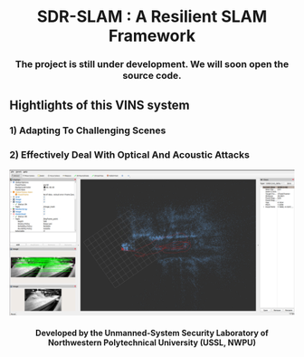 <h1 align='center' style="text-align: center;">SDR-SLAM : A Resilient SLAM Framework</h1> 

<h3 align='center' style="text-align: center;">The project is still under development. We will soon open the source code.</h3>

## Hightlights of this VINS system

### 1) Adapting To Challenging Scenes

### 2) Effectively Deal With Optical And Acoustic Attacks

<img src="gui.png" alt="Preview" width="1115" height="auto">

<h4 align='center' style="text-align: center;">Developed by the Unmanned-System Security Laboratory of Northwestern Polytechnical University (USSL, NWPU)</h4>

